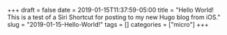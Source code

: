 +++
draft = false
date = 2019-01-15T11:37:59-05:00
title = "Hello World! This is a test of a Siri Shortcut for posting to my new Hugo blog from iOS."
slug = "2019-01-15-Hello-World!"
tags = []
categories = ["micro"]
+++
